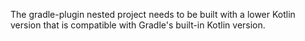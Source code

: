 The gradle-plugin nested project needs to be built with a lower Kotlin version that is compatible with Gradle's built-in Kotlin version.
